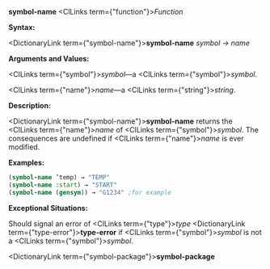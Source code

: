 **symbol-name** <ClLinks  term={"function"}><i>Function</i></ClLinks> 



**Syntax:** 



<DictionaryLink  term={"symbol-name"}><b>symbol-name</b></DictionaryLink> *symbol → name* 



**Arguments and Values:** 



<ClLinks  term={"symbol"}><i>symbol</i></ClLinks>—a <ClLinks  term={"symbol"}><i>symbol</i></ClLinks>. 



<ClLinks  term={"name"}><i>name</i></ClLinks>—a <ClLinks  term={"string"}><i>string</i></ClLinks>. 



**Description:** 



<DictionaryLink  term={"symbol-name"}><b>symbol-name</b></DictionaryLink> returns the <ClLinks  term={"name"}><i>name</i></ClLinks> of <ClLinks  term={"symbol"}><i>symbol</i></ClLinks>. The consequences are undefined if <ClLinks  term={"name"}><i>name</i></ClLinks> is ever modified. 



**Examples:**
```lisp
(symbol-name ’temp) → "TEMP" 
(symbol-name :start) → "START" 
(symbol-name (gensym)) → "G1234" ;for example 
```
**Exceptional Situations:** 



Should signal an error of <ClLinks  term={"type"}><i>type</i></ClLinks> <DictionaryLink  term={"type-error"}><b>type-error</b></DictionaryLink> if <ClLinks  term={"symbol"}><i>symbol</i></ClLinks> is not a <ClLinks  term={"symbol"}><i>symbol</i></ClLinks>. 







 



 



<DictionaryLink  term={"symbol-package"}><b>symbol-package</b></DictionaryLink> 



